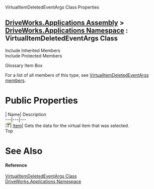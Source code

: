 VirtualItemDeletedEventArgs Class Properties   
  
[DriveWorks.Applications Assembly](topic13.md) > [DriveWorks.Applications Namespace](topic16.md) : VirtualItemDeletedEventArgs Class  
---  
  
Include Inherited Members    
Include Protected Members    


Glossary Item Box

For a list of all members of this type, see [VirtualItemDeletedEventArgs members](topic1168.md).

# Public Properties

| Name| Description  
---|---|---  
![Public Property](dotnetimages/publicProperty.gif)| [Item](topic1174.md)| Gets the data for the virtual item that was selected.   
Top

# See Also

#### Reference

[VirtualItemDeletedEventArgs Class](topic1167.md)   
[DriveWorks.Applications Namespace](topic16.md)


